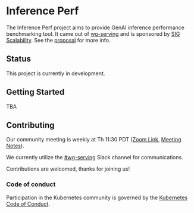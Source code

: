 # Inference Perf

The Inference Perf project aims to provide GenAI inference performance benchmarking tool. It came out of [wg-serving](https://github.com/kubernetes/community/tree/master/wg-serving) and is sponsored by [SIG Scalability](https://github.com/kubernetes/community/blob/master/sig-scalability/README.md#inference-perf). See the [proposal](https://github.com/kubernetes-sigs/wg-serving/tree/main/proposals/013-inference-perf) for more info.

## Status

This project is currently in development.

## Getting Started

TBA

## Contributing

Our community meeting is weekly at Th 11:30 PDT ([Zoom Link](https://zoom.us/j/9955436256?pwd=Z2FQWU1jeDZkVC9RRTN4TlZyZTBHZz09), [Meeting Notes](https://docs.google.com/document/d/15XSF8q4DShcXIiExDfyiXxAYQslCmOmO2ARSJErVTak/edit?usp=sharing)).

We currently utilize the [#wg-serving](https://kubernetes.slack.com/?redir=%2Fmessages%2Fwg-serving) Slack channel for communications.

Contributions are welcomed, thanks for joining us!

### Code of conduct

Participation in the Kubernetes community is governed by the [Kubernetes Code of Conduct](code-of-conduct.md).
